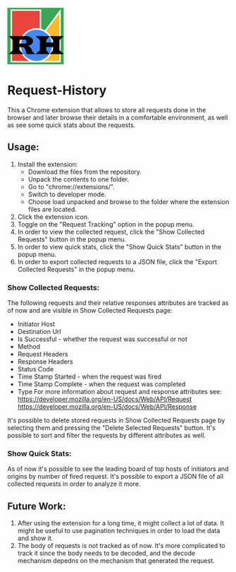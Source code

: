 ![alt text](https://github.com/anterart/Request-History/blob/master/images/icon128.png "Logo Title Text 1")
# Request-History

This a Chrome extension that allows to store all requests done in the browser and later browse their details in a comfortable environment, as well as see some quick stats about the requests.

## Usage:
1. Install the extension:
   *  Download the files from the repository.
   *  Unpack the contents to one folder.
   *  Go to "chrome://extensions/".
   *  Switch to developer mode.
   *  Choose load unpacked and browse to the folder where the extension files are located.
2. Click the extension icon.
3. Toggle on the "Request Tracking" option in the popup menu.
4. In order to view the collected request, click the "Show Collected Requests" button in the popup menu.
5. In order to view quick stats, click the "Show Quick Stats" button in the popup menu.
6. In order to export collected requests to a JSON file, click the "Export Collected Requests" in the popup menu.

### Show Collected Requests:
The following requests and their relative responses attributes are tracked as of now and are visible in Show Collected Requests page:
* Initiator Host
* Destination Url
* Is Successful - whether the request was successful or not
* Method
* Request Headers
* Response Headers
* Status Code
* Time Stamp Started - when the request was fired
* Time Stamp Complete - when the request was completed
* Type
For more information about request and response attributes see: <br>
https://developer.mozilla.org/en-US/docs/Web/API/Request <br>
https://developer.mozilla.org/en-US/docs/Web/API/Response

It's possible to delete stored requests in Show Collected Requests page by selecting them and pressing the "Delete Selected Requests" button.
It's possible to sort and filter the requests by different attributes as well.

### Show Quick Stats:
As of now it's possible to see the leading board of top hosts of initiators and origins by number of fired request.
It's possible to export a JSON file of all collected requests in order to analyze it more.

## Future Work:
1. After using the extension for a long time, it might collect a lot of data. It might be useful to use pagination techniques in order to load the data and show it.
2. The body of requests is not tracked as of now. It's more complicated to track it since the body needs to be decoded, and the decode mechanism depedns on the mechanism that generated the request.
